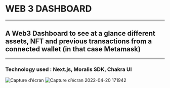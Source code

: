 # WEB 3 DASHBOARD
---
## A Web3 Dashboard to see at a glance different assets, NFT and previous transactions from a connected wallet (in that case Metamask)

--------

### Technology used : Next.js, Moralis SDK, Chakra UI


![Capture d’écran](https://user-images.githubusercontent.com/91224700/164163062-d3dcf7ba-aaa4-4858-953a-199baf9ac79e.jpg)
![Capture d’écran 2022-04-20 171942](https://user-images.githubusercontent.com/91224700/164163271-620a3e99-526e-48f1-ac18-1b5b509b0db9.jpg)
